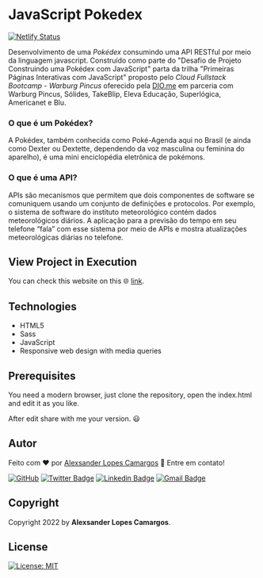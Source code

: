 # JavaScript Pokedex

[![Netlify Status](https://api.netlify.com/api/v1/badges/1d25827f-112b-48e7-a333-bf00a660f0fa/deploy-status)](https://app.netlify.com/sites/jspokedex-pokeapi/deploys)

Desenvolvimento de uma _Pokédex_ consumindo uma API RESTful por meio da linguagem javascript. Construído como parte do "Desafio de Projeto Construindo uma Pokédex com JavaScript" parta da trilha "Primeiras Páginas Interativas com JavaScript" proposto pelo _Cloud Fullstack Bootcamp - Warburg Pincus_  oferecido pela [DIO.me](https://www.dio.me) em parceria com Warburg Pincus, Sólides, TakeBlip, Eleva Educação, Superlógica, Americanet e Blu.

### O que é um Pokédex?

A Pokédex, também conhecida como Poké-Agenda aqui no Brasil (e ainda como Dexter ou Dextette, dependendo da voz masculina ou feminina do aparelho), é uma mini enciclopédia eletrônica de pokémons.

### O que é uma API?

APIs são mecanismos que permitem que dois componentes de software se comuniquem usando um conjunto de definições e protocolos. Por exemplo, o sistema de software do instituto meteorológico contém dados meteorológicos diários. A aplicação para a previsão do tempo em seu telefone “fala” com esse sistema por meio de APIs e mostra atualizações meteorológicas diárias no telefone.

## View Project in Execution

You can check this website on this :globe_with_meridians: [link](https://#).

## Technologies

- HTML5
- Sass
- JavaScript
- Responsive web design with media queries

## Prerequisites

You need a modern browser, just clone the repository, open the index.html and edit it as you like.

After edit share with me your version. :smiley:

## Autor

Feito com :heart: por [Alexsander Lopes Camargos](https://github.com/alexcamargos) :wave: Entre em contato!

[![GitHub](https://img.shields.io/badge/-AlexCamargos-1ca0f1?style=flat-square&labelColor=1ca0f1&logo=github&logoColor=white&link=https://github.com/alexcamargos)](https://github.com/alexcamargos)
[![Twitter Badge](https://img.shields.io/badge/-@alcamargos-1ca0f1?style=flat-square&labelColor=1ca0f1&logo=twitter&logoColor=white&link=https://twitter.com/alcamargos)](https://twitter.com/alcamargos)
[![Linkedin Badge](https://img.shields.io/badge/-alexcamargos-1ca0f1?style=flat-square&logo=Linkedin&logoColor=white&link=https://www.linkedin.com/in/alexcamargos/)](https://www.linkedin.com/in/alexcamargos/)
[![Gmail Badge](https://img.shields.io/badge/-alcamargos@vivaldi.net-1ca0f1?style=flat-square&labelColor=1ca0f1&logo=Gmail&logoColor=white&link=mailto:alcamargos@vivaldi.net)](mailto:alcamargos@vivaldi.net)

## Copyright

Copyright 2022 by **Alexsander Lopes Camargos**.

## License

[![License: MIT](https://img.shields.io/badge/License-MIT-green.svg)](LICENSE)
